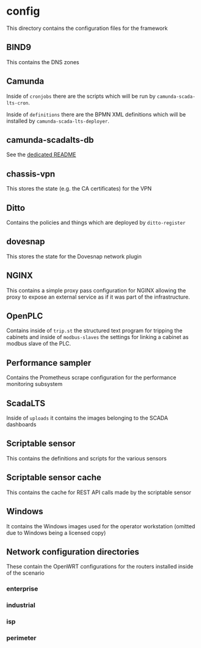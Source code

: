 # config

This directory contains the configuration files for the framework

## BIND9

This contains the DNS zones

## Camunda

Inside of `cronjobs` there are the scripts which will be run by `camunda-scada-lts-cron`.

Inside of `definitions` there are the BPMN XML definitions which will be installed by `camunda-scada-lts-deployer`.

## camunda-scadalts-db

See the [dedicated README](camunda-scadalts-db/README.md)

## chassis-vpn

This stores the state (e.g. the CA certificates) for the VPN

## Ditto

Contains the policies and things which are deployed by `ditto-register`

## dovesnap

This stores the state for the Dovesnap network plugin

## NGINX

This contains a simple proxy pass configuration for NGINX allowing the proxy to expose an external service as if it was part of the infrastructure.

## OpenPLC

Contains inside of `trip.st` the structured text program for tripping the cabinets and inside of `modbus-slaves` the settings for linking a cabinet as modbus slave of the PLC.

## Performance sampler

Contains the Prometheus scrape configuration for the performance monitoring subsystem

## ScadaLTS

Inside of `uploads` it contains the images belonging to the SCADA dashboards

## Scriptable sensor

This contains the definitions and scripts for the various sensors

## Scriptable sensor cache

This contains the cache for REST API calls made by the scriptable sensor

## Windows

It contains the Windows images used for the operator workstation (omitted due to Windows being a licensed copy)

## Network configuration directories

These contain the OpenWRT configurations for the routers installed inside of the scenario

### enterprise

### industrial

### isp

### perimeter
